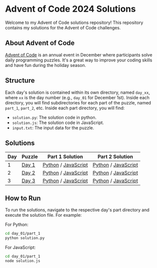 # Advent of Code 2024 Solutions

Welcome to my Advent of Code solutions repository! This repository contains my solutions for the Advent of Code challenges.

## About Advent of Code

[Advent of Code](https://adventofcode.com/) is an annual event in December where participants solve daily programming puzzles. It's a great way to improve your coding skills and have fun during the holiday season.

## Structure

Each day's solution is contained within its own directory, named `day_xx`, where `xx` is the day number (e.g., `day_01` for December 1st). Inside each directory, you will find subdirectories for each part of the puzzle, named `part_1`, `part_2`, etc. Inside each part directory, you will find:

- `solution.py`: The solution code in python.
- `solution.js`: The solution code in JavaScript.
- `input.txt`: The input data for the puzzle.

## Solutions
| Day | Puzzle | Part 1 Solution | Part 2 Solution |
| --- | ------ | ---------------- | ---------------- |
| 1  | [Day 1](https://adventofcode.com/2024/day/1) | [Python](day_01/part_1/solution.py) / [JavaScript](day_01/part_1/solution.js) | [Python](day_01/part_2/solution.py) / [JavaScript](day_01/part_2/solution.js) |
| 2  | [Day 2](https://adventofcode.com/2024/day/2) | [Python](day_02/part_1/solution.py) / [JavaScript](day_02/part_1/solution.js) | [Python](day_02/part_2/solution.py) / [JavaScript](day_02/part_2/solution.js) |
| 3  | [Day 3](https://adventofcode.com/2024/day/3) | [Python](day_03/part_1/solution.py) / [JavaScript](day_03/part_1/solution.js) | [Python](day_03/part_2/solution.py) / [JavaScript](day_03/part_2/solution.js) |
## How to Run

To run the solutions, navigate to the respective day's part directory and execute the solution file. For example:

For Python:
```sh
cd day_01/part_1
python solution.py
```

For JavaScript:
```sh
cd day_01/part_1
node solution.js
```